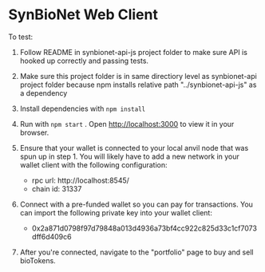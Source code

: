 # SynBioNet Web Client

To test:

1. Follow README in synbionet-api-js project folder to make sure API is hooked up correctly and passing tests.

2. Make sure this project folder is in same directiory level as synbionet-api project folder because npm installs relative path "../synbionet-api-js" as a dependency

3. Install dependencies with `npm install`

4. Run with `npm start` . Open [http://localhost:3000](http://localhost:3000) to view it in your browser.

5. Ensure that your wallet is connected to your local anvil node that was spun up in step 1. You will likely have to add a new network in your wallet client with the following configuration:

   - rpc url: http://localhost:8545/
   - chain id: 31337

6. Connect with a pre-funded wallet so you can pay for transactions. You can import the following private key into your wallet client:

   - 0x2a871d0798f97d79848a013d4936a73bf4cc922c825d33c1cf7073dff6d409c6

7. After you're connected, navigate to the "portfolio" page to buy and sell bioTokens.
